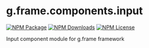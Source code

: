 # g.frame.components.input

[![NPM Package][npm]][npm-url]
[![NPM Downloads][npm-downloads]][npmtrends-url]
[![NPM License][npm-license]][mit-url]

Input component module for g.frame framework

[npm]: https://img.shields.io/npm/v/@g.frame/components.input?style=for-the-badge
[npm-url]: https://www.npmjs.com/package/@g.frame/components.input
[npm-downloads]: https://img.shields.io/npm/dw/@g.frame/components.input?style=for-the-badge
[npmtrends-url]: https://www.npmtrends.com/@g.frame/components.input
[npm-license]: https://img.shields.io/npm/l/@g.frame/components.input?style=for-the-badge
[mit-url]: https://opensource.org/licenses/MIT
